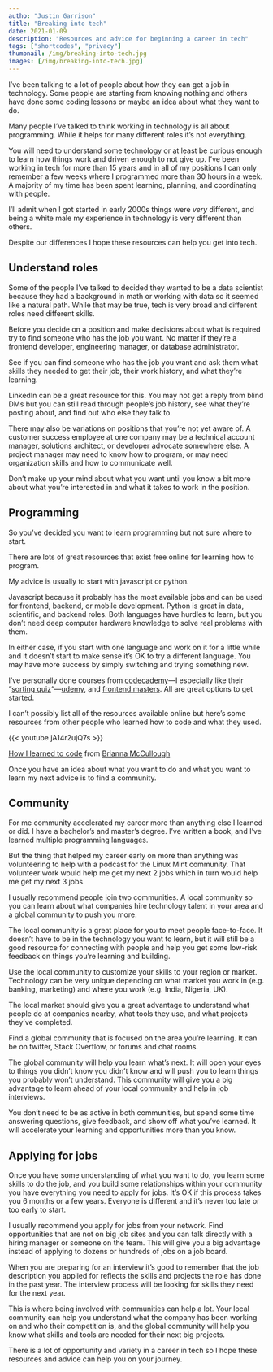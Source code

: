 ```yaml
---
autho: "Justin Garrison"
title: "Breaking into tech"
date: 2021-01-09
description: "Resources and advice for beginning a career in tech"
tags: ["shortcodes", "privacy"]
thumbnail: /img/breaking-into-tech.jpg 
images: [/img/breaking-into-tech.jpg]
---
```


I’ve been talking to a lot of people about how they can get a job in technology. Some people are starting from knowing nothing and others have done some coding lessons or maybe an idea about what they want to do.

Many people I’ve talked to think working in technology is all about programming. While it helps for many different roles it’s not everything.

You will need to understand some technology or at least be curious enough to learn how things work and driven enough to not give up. I’ve been working in tech for more than 15 years and in all of my positions I can only remember a few weeks where I programmed more than 30 hours in a week. A majority of my time has been spent learning, planning, and coordinating with people.

I’ll admit when I got started in early 2000s things were *very* different, and being a white male my experience in technology is very different than others.

Despite our differences I hope these resources can help you get into tech.

## Understand roles

Some of the people I’ve talked to decided they wanted to be a data scientist because they had a background in math or working with data so it seemed like a natural path. While that may be true, tech is very broad and different roles need different skills.

Before you decide on a position and make decisions about what is required try to find someone who has the job you want. No matter if they’re a frontend developer, engineering manager, or database administrator.

See if you can find someone who has the job you want and ask them what skills they needed to get their job, their work history, and what they’re learning.

LinkedIn can be a great resource for this. You may not get a reply from blind DMs but you can still read through people’s job history, see what they’re posting about, and find out who else they talk to.

There may also be variations on positions that you’re not yet aware of. A customer success employee at one company may be a technical account manager, solutions architect, or developer advocate somewhere else. A project manager may need to know how to program, or may need organization skills and how to communicate well.

Don’t make up your mind about what you want until you know a bit more about what you’re interested in and what it takes to work in the position.

## Programming

So you’ve decided you want to learn programming but not sure where to start.

There are lots of great resources that exist free online for learning how to program.

My advice is usually to start with javascript or python.

Javascript because it probably has the most available jobs and can be used for frontend, backend, or mobile development. Python is great in data, scientific, and backend roles. Both languages have hurdles to learn, but you don’t need deep computer hardware knowledge to solve real problems with them.

In either case, if you start with one language and work on it for a little while and it doesn’t start to make sense it’s OK to try a different language. You may have more success by simply switching and trying something new.

I’ve personally done courses from [codecademy](https://www.codecademy.com/)—I especially like their “[sorting quiz](https://www.codecademy.com/explore/sorting-quiz)“—[udemy](https://www.udemy.com/), and [frontend masters](https://frontendmasters.com/). All are great options to get started.

I can’t possibly list all of the resources available online but here’s some resources from other people who learned how to code and what they used.



{{< youtube jA14r2ujQ7s >}}



[How I learned to code](https://www.brilimitless.com/single-post/2018/09/26/How-I-Learned-How-To-Code-Using-Free-Resources) from [Brianna McCullough](https://twitter.com/BriLimitless?s=20)

Once you have an idea about what you want to do and what you want to learn my next advice is to find a community.

## Community

For me community accelerated my career more than anything else I learned or did. I have a bachelor’s and master’s degree. I’ve written a book, and I’ve learned multiple programming languages.

But the thing that helped my career early on more than anything was volunteering to help with a podcast for the Linux Mint community. That volunteer work would help me get my next 2 jobs which in turn would help me get my next 3 jobs.

I usually recommend people join two communities. A local community so you can learn about what companies hire technology talent in your area and a global community to push you more.

The local community is a great place for you to meet people face-to-face. It doesn’t have to be in the technology you want to learn, but it will still be a good resource for connecting with people and help you get some low-risk feedback on things you’re learning and building.

Use the local community to customize your skills to your region or market. Technology can be very unique depending on what market you work in (e.g. banking, marketing) and where you work (e.g. India, Nigeria, UK).

The local market should give you a great advantage to understand what people do at companies nearby, what tools they use, and what projects they’ve completed.

Find a global community that is focused on the area you’re learning. It can be on twitter, Stack Overflow, or forums and chat rooms.

The global community will help you learn what’s next. It will open your eyes to things you didn’t know you didn’t know and will push you to learn things you probably won’t understand. This community will give you a big advantage to learn ahead of your local community and help in job interviews.

You don’t need to be as active in both communities, but spend some time answering questions, give feedback, and show off what you’ve learned. It will accelerate your learning and opportunities more than you know.

## Applying for jobs

Once you have some understanding of what you want to do, you learn some skills to do the job, and you build some relationships within your community you have everything you need to apply for jobs. It’s OK if this process takes you 6 months or a few years. Everyone is different and it’s never too late or too early to start.

I usually recommend you apply for jobs from your network. Find opportunities that are not on big job sites and you can talk directly with a hiring manager or someone on the team. This will give you a big advantage instead of applying to dozens or hundreds of jobs on a job board.

When you are preparing for an interview it’s good to remember that the job description you applied for reflects the skills and projects the role has done in the past year. The interview process will be looking for skills they need for the next year.

This is where being involved with communities can help a lot. Your local community can help you understand what the company has been working on and who their competition is, and the global community will help you know what skills and tools are needed for their next big projects.

There is a lot of opportunity and variety in a career in tech so I hope these resources and advice can help you on your journey.
